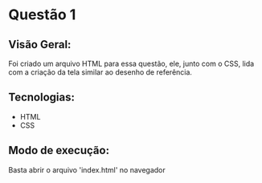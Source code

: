 # Questão 1
## Visão Geral:
Foi criado um arquivo HTML para essa questão, ele, junto com o CSS, lida com a criação da tela similar ao desenho de referência.

## Tecnologias:
- HTML
- CSS

## Modo de execução:
Basta abrir o arquivo 'index.html' no navegador